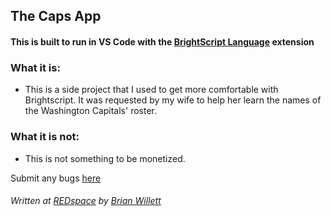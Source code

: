## The Caps App


#### This is built to run in VS Code with the [BrightScript Language][1] extension
[1]: https://marketplace.visualstudio.com/items?itemName=RokuCommunity.brightscript/ "BrightScript Extension"

### What it is:

- This is a side project that I used to get more comfortable with Brightscript.  It was requested by my wife to help her learn the names of the Washington Capitals' roster.

### What it is not:

- This is not something to be monetized.



Submit any bugs [here](https://github.com/BrianWillett/Roku-The-Searchening/issues "Bugs")

###### Written at [REDspace](https://www.redspace.com "REDspace") by [Brian Willett](https://github.com/BrianWillett "Me")
